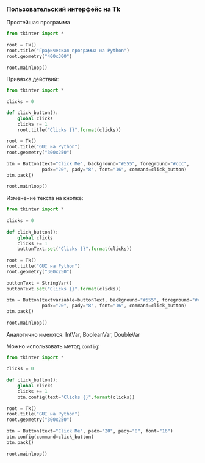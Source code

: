 ### Пользовательский интерфейс на Tk

Простейшая программа

```python
from tkinter import *
 
root = Tk()
root.title("Графическая программа на Python")
root.geometry("400x300")
 
root.mainloop()
```

Привязка действий:

```python
from tkinter import *
 
clicks = 0

def click_button():
    global clicks
    clicks += 1
    root.title("Clicks {}".format(clicks))
 
root = Tk()
root.title("GUI на Python")
root.geometry("300x250")
 
btn = Button(text="Click Me", background="#555", foreground="#ccc",
             padx="20", pady="8", font="16", command=click_button)
btn.pack()
 
root.mainloop()
```

Изменение текста на кнопке:

```python
from tkinter import *
 
clicks = 0
 
def click_button():
    global clicks
    clicks += 1
    buttonText.set("Clicks {}".format(clicks))
 
root = Tk()
root.title("GUI на Python")
root.geometry("300x250")
 
buttonText = StringVar()
buttonText.set("Clicks {}".format(clicks))
 
btn = Button(textvariable=buttonText, background="#555", foreground="#ccc",
             padx="20", pady="8", font="16", command=click_button)
btn.pack()
 
root.mainloop()
```

Аналогично имеются: IntVar, BooleanVar, DoubleVar

Можно использовать метод `config`:

```python
from tkinter import *
 
clicks = 0
 
def click_button():
    global clicks
    clicks += 1
    btn.config(text="Clicks {}".format(clicks))
 
root = Tk()
root.title("GUI на Python")
root.geometry("300x250")
 
btn = Button(text="Click Me", padx="20", pady="8", font="16")
btn.config(command=click_button)
btn.pack()
 
root.mainloop()
```